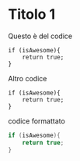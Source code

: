 # Titolo 1

Questo è del codice

    if (isAwesome){
        return true;
    }

Altro codice

```
if (isAwesome){
    return true;
}
```

codice formattato

```csharp
if (isAwesome){
    return true;
}
```